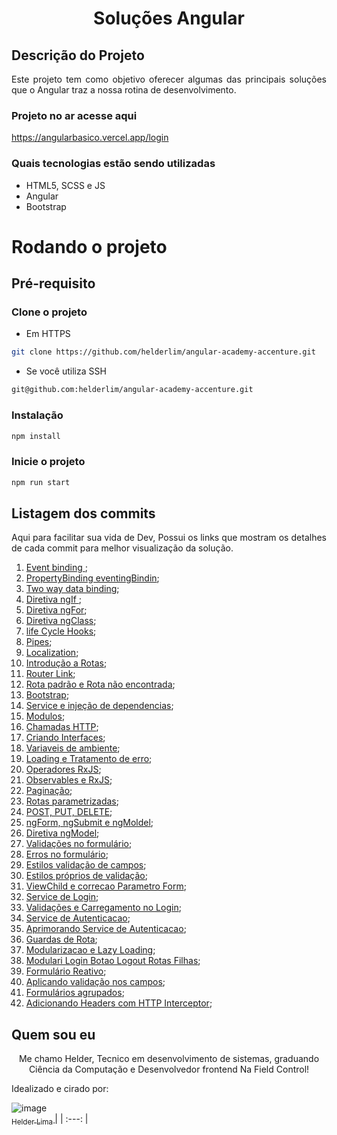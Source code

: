 <h1 align="center"> Soluções Angular </h1>

## Descrição do Projeto
<p align="justify"> Este projeto tem como objetivo oferecer algumas das principais soluções que o Angular traz a nossa rotina de desenvolvimento. </p>

### Projeto no ar acesse aqui
https://angularbasico.vercel.app/login

### Quais tecnologias estão sendo utilizadas 
- HTML5, SCSS e JS 
- Angular 
- Bootstrap 

# Rodando o projeto 

## Pré-requisito

### Clone o projeto 
- Em HTTPS
```sh
git clone https://github.com/helderlim/angular-academy-accenture.git
```
- Se você utiliza SSH 
```sh
git@github.com:helderlim/angular-academy-accenture.git
```
### Instalação

```sh
npm install
```

### Inicie o projeto 

```sh
npm run start
```

## Listagem dos commits 
<p align="justify"> Aqui para facilitar sua vida de Dev, Possui os links que mostram os detalhes de cada commit para melhor visualização da solução.  </p>

1. [Event binding ](https://github.com/helderlim/angular-academy-accenture/commit/7f02fbff1e678e7e335dbf92631c06ac3fe18268); 
1. [PropertyBinding eventingBindin](https://github.com/helderlim/angular-academy-accenture/commit/35f91e2130fd5f3404ea94dc179155e389c30a81); 
1. [Two way data binding](https://github.com/helderlim/angular-academy-accenture/commit/b470b069cfb7d4c0c245f33b663bd250f17b8ee2); 
1. [Diretiva ngIf ](https://github.com/helderlim/angular-academy-accenture/commit/9cd1e55c74be901224529ab7ffa5458a179a3fc8); 
1. [Diretiva ngFor](https://github.com/helderlim/angular-academy-accenture/commit/848d75aefd923cb421767011f1dca18743a4a465); 
1. [Diretiva ngClass](https://github.com/helderlim/angular-academy-accenture/commit/4f312dbb91da462f458d5fe1d7d4f4815e5baee1); 
1. [life Cycle Hooks](https://github.com/helderlim/angular-academy-accenture/commit/1305e3b27d365fea8a3707e309ac6df75a41f296); 
1. [Pipes](https://github.com/helderlim/angular-academy-accenture/commit/4b9dbc10047a521cd9a62167e743fa715c0a2205); 
1. [Localization](https://github.com/helderlim/angular-academy-accenture/commit/5c2519bb4315543e1f53c31d4bd162648e8c9774); 
1. [Introdução a Rotas](https://github.com/helderlim/angular-academy-accenture/commit/ea1455c50dd9de852758ae478e0fd67c64f4a861); 
1. [Router Link](https://github.com/helderlim/angular-academy-accenture/commit/b494e2c434e9eb7f55239fa1d7ff818e6c0eee79);
1. [Rota padrão e Rota não encontrada](https://github.com/helderlim/angular-academy-accenture/commit/e8d3b4bc4996af144f73c880667634468eced567); 
1. [Bootstrap](https://github.com/helderlim/angular-academy-accenture/commit/0495b425a4e7b892b54212d4ef4349b924ca69b6); 
1. [Service e injeção de dependencias](https://github.com/helderlim/angular-academy-accenture/commit/00df0604929a713ff6d4989454e99a3f009b0180); 
1. [Modulos](https://github.com/helderlim/angular-academy-accenture/commit/65afc97b89c0aa4b68e0d7cd088c1b2a21f217db); 
1. [Chamadas HTTP](https://github.com/helderlim/angular-academy-accenture/commit/9b8635be8bcf323475b7b9268ed32a7eacb33c09); 
1. [Criando Interfaces](https://github.com/helderlim/angular-academy-accenture/commit/ffe89d5ee7cb688e1ebef71a9267424376da9e6c); 
1. [Variaveis de ambiente](https://github.com/helderlim/angular-academy-accenture/commit/9f1beb4fd80e4fb8b1e41c84c635558aa5191aab); 
1. [Loading e Tratamento de erro](https://github.com/helderlim/angular-academy-accenture/commit/614a949600a6cc307ab816a3d47b3efc633151f8); 
1. [Operadores RxJS](https://github.com/helderlim/angular-academy-accenture/commit/ca29309d6c708019d245fed81b3415276ee0a08d); 
1. [Observables e RxJS](https://github.com/helderlim/angular-academy-accenture/commit/ea303ada27e049fa939adc6a6cad20cf6f22dedb); 
1. [Paginação](https://github.com/helderlim/angular-academy-accenture/commit/9a84a832a38142fb4ec856ef7dcd7c27d1c1c5ca); 
1. [Rotas parametrizadas](https://github.com/helderlim/angular-academy-accenture/commit/517ad8b1cd866cef37155b551bbd7b8a7c41a524); 
1. [POST, PUT, DELETE](https://github.com/helderlim/angular-academy-accenture/commit/517ad8b1cd866cef37155b551bbd7b8a7c41a524); 
1. [ngForm, ngSubmit e ngMoldel](https://github.com/helderlim/angular-academy-accenture/commit/7887f97e45f6fac5f09d180cfcbb4d354ae30c86); 
1. [Diretiva ngModel](https://github.com/helderlim/angular-academy-accenture/commit/95e8c8d130498a5bae579da2e09adef6bc6e0ac1); 
1. [Validações no formulário](https://github.com/helderlim/angular-academy-accenture/commit/7801684d93818c262bf4d712f136d179cca8b8b7); 
1. [Erros no formulário](https://github.com/helderlim/angular-academy-accenture/commit/ec265c47ce13272f1bfa13e3153e3ed59ba1f07b); 
1. [Estilos validação de campos](https://github.com/helderlim/angular-academy-accenture/commit/0f2c1c78cb481aae5ba9e4a8d97f2ee7252b7332); 
1. [Estilos próprios de validação](https://github.com/helderlim/angular-academy-accenture/commit/75f2a9b6d2fb09030cb7c61e86cbcc9e6968122a); 
1. [ViewChild e correcao Parametro Form](https://github.com/helderlim/angular-academy-accenture/commit/938c84a317243188856fc1562bae9e551d75334d); 
1. [Service de Login](https://github.com/helderlim/angular-academy-accenture/commit/c7ad3c2aa90ceded3a7e8d859133ce0006435c7e); 
1. [Validações e Carregamento no Login](https://github.com/helderlim/angular-academy-accenture/commit/5d0c36bf98bb98736f28fc1300ccd2e438fa06ad); 
1. [Service de Autenticacao](https://github.com/helderlim/angular-academy-accenture/commit/0656b831aef116236d5088aec260265775b87129); 
1. [Aprimorando Service de Autenticacao](https://github.com/helderlim/angular-academy-accenture/commit/9567762ac7b37fc6abe2fdb5be211037e3a18a72); 
1. [Guardas de Rota](https://github.com/helderlim/angular-academy-accenture/commit/f379f8e68acc4aa8b7c05bdf63ba222e53e5a94e); 
1. [Modularizacao e Lazy Loading](https://github.com/helderlim/angular-academy-accenture/commit/a12855ff2e964bc152311273625572d9104ffec1); 
1. [Modulari Login Botao Logout Rotas Filhas](https://github.com/helderlim/angular-academy-accenture/commit/8d35ef4f2d3d8ad9edc5ab7b689f211fbef6206f); 
1. [Formulário Reativo](https://github.com/helderlim/angular-academy-accenture/commit/cf6f135644adbf772b0bc935e7a3cf8bec249f2f); 
1. [Aplicando validação nos campos](https://github.com/helderlim/angular-academy-accenture/commit/5ed0cabbba431dc0877f6fcb5d294c84e2c3f207); 
1. [Formulários agrupados](https://github.com/helderlim/angular-academy-accenture/commit/9905bcc0d27119c03422353e146241b6c511d2df); 
1. [Adicionando Headers com HTTP Interceptor](https://github.com/helderlim/angular-academy-accenture/commit/a658c54662537fb104cfbe291f9ff2bb3def1cee); 

## Quem sou eu
<p align="center"> Me chamo Helder, Tecnico em desenvolvimento de sistemas, graduando Ciência da Computação e Desenvolvedor frontend Na Field Control!  </p>

<p align="justify"> Idealizado e cirado por:   </p>

![image](https://user-images.githubusercontent.com/54562655/147564323-5bbfef81-95e3-4ae7-8762-8a9893683dec.png)
[<br> <sub> Helder Lima </sub>](https://github.com/helderlim) |
| :---: |  
